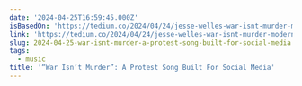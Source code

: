 ```yaml
---
date: '2024-04-25T16:59:45.000Z'
isBasedOn: 'https://tedium.co/2024/04/24/jesse-welles-war-isnt-murder-modern-protest-song/'
link: 'https://tedium.co/2024/04/24/jesse-welles-war-isnt-murder-modern-protest-song/'
slug: 2024-04-25-war-isnt-murder-a-protest-song-built-for-social-media
tags:
  - music
title: '“War Isn’t Murder”: A Protest Song Built For Social Media'
---
```


